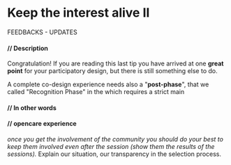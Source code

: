 # Keep the interest alive II

FEEDBACKS - UPDATES

#### **// Description**

Congratulation! If you are reading this last tip you have arrived at one **great point** for your participatory design, but there is still something else to do. 

A complete co-design experience needs also a "**post-phase**", that we called "Recognition Phase" in the  which requires a strict main

#### **// In other words**

#### **// opencare experience**

*once you get the involvement of the community you should do your best to keep them involved even after the session (show them the results of the sessions).* Explain our situation, our transparency in the selection process.